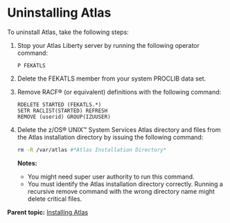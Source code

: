 # Uninstalling Atlas

To uninstall Atlas, take the following steps:

1.  Stop your Atlas Liberty server by running the following operator command:

    ```
    P FEKATLS
    ```

2.  Delete the FEKATLS member from your system PROCLIB data set.
3.  Remove RACF® \(or equivalent\) definitions with the following command:

    ```
    RDELETE STARTED (FEKATLS.*)
    SETR RACLIST(STARTED) REFRESH
    REMOVE (userid) GROUP(IZUUSER)
    ```

4.  Delete the z/OS® UNIX™ System Services Atlas directory and files from the Atlas installation directory by issuing the following command:

    ```sh
    rm -R /var/atlas #*Atlas Installation Directory*
    ```

    **Notes:**

    -   You might need super user authority to run this command.
    -   You must identify the Atlas installation directory correctly. Running a recursive remove command with the wrong directory name might delete critical files.

**Parent topic:** [Installing Atlas](../topics/uninstall.md)
